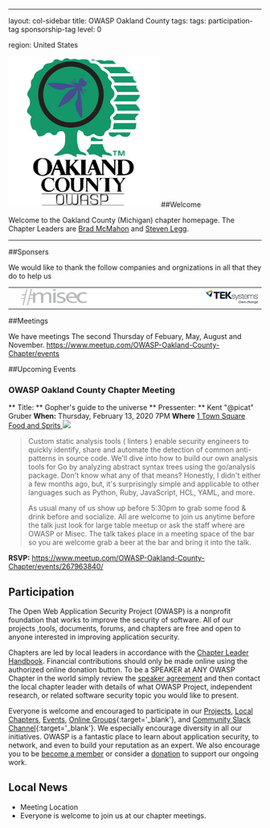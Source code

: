 ---

layout: col-sidebar
title: OWASP Oakland County
tags: tags: participation-tag sponsorship-tag
level: 0

region: United States


<img src="assets/images/owasp_oc.jpg" width="300" />
##Welcome

Welcome to the Oakland County (Michigan) chapter homepage. The Chapter Leaders are <a href="mailto:bradley.mcmahon@owasp.org">Brad McMahon</a> and <a href="steven.legg@owasp.org">Steven Legg</a>.

<hr/>

##Sponsers

We would like to thank the follow companies and orgnizations in all that they do to help us

<table class="sponsors-table">
    <tr>
        <td> <a href="https://www.misec.us/"> <img src="assets/images/misec.png" alt="Misec" title="Misec"/> </a> </td>
        <td> <a href="https://www.teksystems.com/"> <img src="assets/images/teksystems.png" alt="TEKsystems" title="TEKsystems"/> </a> </td>
    </tr>
</table>


##Meetings 

We have meetings The second Thursday of Febuary, May, August and November. 
https://www.meetup.com/OWASP-Oakland-County-Chapter/events

##Upcoming Events


### OWASP Oakland County Chapter Meeting ###
** Title: ** Gopher's guide to the universe
** Pressenter: ** Kent "@picat" Gruber
**When:** Thursday, February 13, 2020 7PM
**Where** <a href="https://www.google.com/maps/place/42%C2%B029'00.4%22N+83%C2%B015'16.2%22W/@42.483456,-83.25449,17z/data=!3m1!4b1!4m5!3m4!1s0x0:0x0!8m2!3d42.483456!4d-83.25449">1 Town Square Food and Sprits </a>
<img src="https://secure.meetupstatic.com/photos/event/c/0/1/9/highres_482809177.jpeg" />

<blockquote>
Custom static analysis tools ( linters ) enable security engineers to quickly identify, share and automate the detection of common anti-patterns in source code. We'll dive into how to build our own analysis tools for Go by analyzing abstract syntax trees using the go/analysis package. Don't know what any of that means? Honestly, I didn't either a few months ago, but, it's surprisingly simple and applicable to other languages such as Python, Ruby, JavaScript, HCL, YAML, and more.

As usual many of us show up before 5:30pm to grab some food & drink before and socialize. All are welcome to join us anytime before the talk just look for large table meetup or ask the staff where are OWASP or Misec. The talk takes place in a meeting space of the bar so you are welcome grab a beer at the bar and bring it into the talk.
</blockquote>

**RSVP:** https://www.meetup.com/OWASP-Oakland-County-Chapter/events/267963840/

## Participation
The Open Web Application Security Project (OWASP) is a nonprofit foundation that works to improve the security of software. All of our projects ,tools, documents, forums, and chapters are free and open to anyone interested in improving application security. 

Chapters are led by local leaders in accordance with the [Chapter Leader Handbook](/www-policy/rules-of-procedure/chapter-handbook). Financial contributions should only be made online using the authorized online donation button. To be a SPEAKER at ANY OWASP Chapter in the world simply review the [speaker agreement](/www-policy/speaker-agreement) and then contact the local chapter leader with details of what OWASP Project, independent research, or related software security topic you would like to present.

Everyone is welcome and encouraged to participate in our [Projects](/projects), [Local Chapters](/chapters), [Events](/events), [Online Groups](https://groups.google.com/a/owasp.com/){:target='_blank'}, and [Community Slack Channel](https://owasp.slack.com/){:target='_blank'}. We especially encourage diversity in all our initiatives. OWASP is a fantastic place to learn about application security, to network, and even to build your reputation as an expert. We also encourage you to be [become a member](/membership) or consider a [donation](/donate) to support our ongoing work.

## Local News
- Meeting Location
- Everyone is welcome to join us at our chapter meetings.

